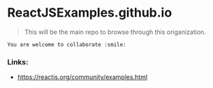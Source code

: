 # ReactJSExamples.github.io
> This will be the main repo to browse through this origanization.

`You are welcome to collaborate :smile:`


### Links:
-  https://reactjs.org/community/examples.html
